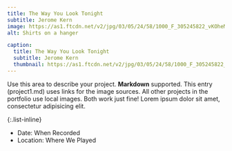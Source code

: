 ```yaml
---
title: The Way You Look Tonight
subtitle: Jerome Kern
image: https://as1.ftcdn.net/v2/jpg/03/05/24/58/1000_F_305245822_vKOheMTVy5Ys5G51lFmpOZh1EiLkAKhw.jpg
alt: Shirts on a hanger

caption:
  title: The Way You Look Tonight
  subtitle: Jerome Kern
  thumbnail: https://as1.ftcdn.net/v2/jpg/03/05/24/58/1000_F_305245822_vKOheMTVy5Ys5G51lFmpOZh1EiLkAKhw.jpg
---
```

Use this area to describe your project. **Markdown** supported. This entry (project1.md) uses links for the image sources. All other projects in the portfolio use local images. Both work just fine! Lorem ipsum dolor sit amet, consectetur adipisicing elit. 

{:.list-inline}
- Date: When Recorded
- Location: Where We Played
